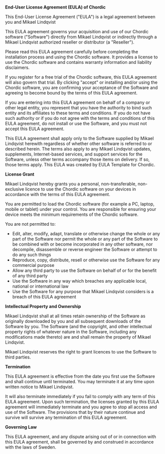 **End-User License Agreement (EULA) of Chordic**

This End-User License Agreement ("EULA") is a legal agreement between you and Mikael Lindqvist

This EULA agreement governs your acquisition and use of our Chordic software ("Software") directly from Mikael Lindqvist or indirectly through a Mikael Lindqvist authorized reseller or distributor (a "Reseller").

Please read this EULA agreement carefully before completing the installation process and using the Chordic software. It provides a license to use the Chordic software and contains warranty information and liability disclaimers.

If you register for a free trial of the Chordic software, this EULA agreement will also govern that trial. By clicking "accept" or installing and/or using the Chordic software, you are confirming your acceptance of the Software and agreeing to become bound by the terms of this EULA agreement.

If you are entering into this EULA agreement on behalf of a company or other legal entity, you represent that you have the authority to bind such entity and its affiliates to these terms and conditions. If you do not have such authority or if you do not agree with the terms and conditions of this EULA agreement, do not install or use the Software, and you must not accept this EULA agreement.

This EULA agreement shall apply only to the Software supplied by Mikael Lindqvist herewith regardless of whether other software is referred to or described herein. The terms also apply to any Mikael Lindqvist updates, supplements, Internet-based services, and support services for the Software, unless other terms accompany those items on delivery. If so, those terms apply. This EULA was created by EULA Template for Chordic.

**License Grant**

Mikael Lindqvist hereby grants you a personal, non-transferable, non-exclusive licence to use the Chordic software on your devices in accordance with the terms of this EULA agreement.

You are permitted to load the Chordic software (for example a PC, laptop, mobile or tablet) under your control. You are responsible for ensuring your device meets the minimum requirements of the Chordic software.

You are not permitted to:

* Edit, alter, modify, adapt, translate or otherwise change the whole or any part of the Software nor permit the whole or any part of the Software to be combined with or become incorporated in any other software, nor decompile, disassemble or reverse engineer the Software or attempt to do any such things
* Reproduce, copy, distribute, resell or otherwise use the Software for any commercial purpose
* Allow any third party to use the Software on behalf of or for the benefit of any third party
* Use the Software in any way which breaches any applicable local, national or international law
* Use the Software for any purpose that Mikael Lindqvist considers is a breach of this EULA agreement

**Intellectual Property and Ownership**

Mikael Lindqvist shall at all times retain ownership of the Software as originally downloaded by you and all subsequent downloads of the Software by you. The Software (and the copyright, and other intellectual property rights of whatever nature in the Software, including any modifications made thereto) are and shall remain the property of Mikael Lindqvist.

Mikael Lindqvist reserves the right to grant licences to use the Software to third parties.

**Termination**

This EULA agreement is effective from the date you first use the Software and shall continue until terminated. You may terminate it at any time upon written notice to Mikael Lindqvist.

It will also terminate immediately if you fail to comply with any term of this EULA agreement. Upon such termination, the licenses granted by this EULA agreement will immediately terminate and you agree to stop all access and use of the Software. The provisions that by their nature continue and survive will survive any termination of this EULA agreement.

**Governing Law**

This EULA agreement, and any dispute arising out of or in connection with this EULA agreement, shall be governed by and construed in accordance with the laws of Sweden.